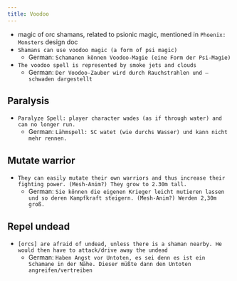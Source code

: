 ```yaml
---
title: Voodoo
---
```


- magic of orc shamans, related to psionic magic, mentioned in `Phoenix: Monsters` design doc
- `Shamans can use voodoo magic (a form of psi magic)`
  - German: `Schamanen können Voodoo-Magie (eine Form der Psi-Magie)`
- `The voodoo spell is represented by smoke jets and clouds`
  - German: `Der Voodoo-Zauber wird durch Rauchstrahlen und –schwaden dargestellt`


## Paralysis
- `Paralyze Spell: player character wades (as if through water) and can no longer run.`
  - German: `Lähmspell: SC watet (wie durchs Wasser) und kann nicht mehr rennen.`

## Mutate warrior
- `They can easily mutate their own warriors and thus increase their fighting power. (Mesh-Anim?) They grow to 2.30m tall.`
  - German: `Sie können die eigenen Krieger leicht mutieren lassen und so deren Kampfkraft steigern. (Mesh-Anim?) Werden 2,30m groß.`
 
## Repel undead
- `[orcs] are afraid of undead, unless there is a shaman nearby. He would then have to attack/drive away the undead`
  - German: `Haben Angst vor Untoten, es sei denn es ist ein Schamane in der Nähe. Dieser müßte dann den Untoten angreifen/vertreiben`
